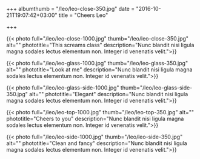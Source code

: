 +++
albumthumb = "/leo/leo-close-350.jpg"
date = "2016-10-21T19:07:42+03:00"
title = "Cheers Leo"

+++

{{< photo full="/leo/leo-close-1000.jpg" thumb="/leo/leo-close-350.jpg" alt="" phototitle="This screams class" description="Nunc blandit nisi ligula magna sodales lectus elementum non. Integer id venenatis velit.">}}

{{< photo full="/leo/leo-glass-1000.jpg" thumb="/leo/leo-glass-350.jpg" alt="" phototitle="Look at me" description="Nunc blandit nisi ligula magna sodales lectus elementum non. Integer id venenatis velit.">}}

{{< photo full="/leo/leo-glass-side-1000.jpg" thumb="/leo/leo-glass-side-350.jpg" alt="" phototitle="Elegant" description="Nunc blandit nisi ligula magna sodales lectus elementum non. Integer id venenatis velit.">}}

{{< photo full="/leo/leo-top-1000.jpg" thumb="/leo/leo-top-350.jpg" alt="" phototitle="Cheers to you" description="Nunc blandit nisi ligula magna sodales lectus elementum non. Integer id venenatis velit.">}}

{{< photo full="/leo/leo-side-1000.jpg" thumb="/leo/leo-side-350.jpg" alt="" phototitle="Clean and fancy" description="Nunc blandit nisi ligula magna sodales lectus elementum non. Integer id venenatis velit.">}}
